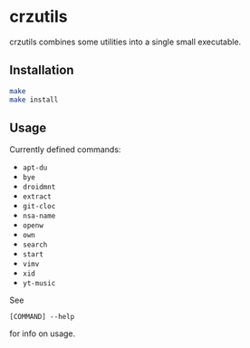 # crzutils

crzutils combines some utilities into a single small executable.

## Installation

```sh
make
make install
```

## Usage

Currently defined commands:

- `apt-du`
- `bye`
- `droidmnt`
- `extract`
- `git-cloc`
- `nsa-name`
- `openw`
- `own`
- `search`
- `start`
- `vimv`
- `xid`
- `yt-music`

See

```
[COMMAND] --help
```

for info on usage.
